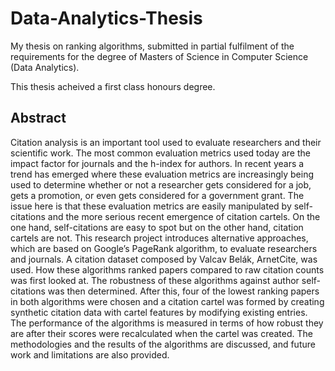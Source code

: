 # Data-Analytics-Thesis
My thesis on ranking algorithms, submitted in partial fulfilment of the requirements for the degree of Masters of Science in Computer Science (Data Analytics).

This thesis acheived a first class honours degree. 

## Abstract 

Citation analysis is an important tool used to evaluate researchers and their scientific work. The most common evaluation metrics used today are the impact factor for journals and the h-index for authors. In recent years a trend has emerged where these evaluation metrics are increasingly being used to determine whether or not a researcher gets considered for a job, gets a promotion, or even gets considered for a government grant. The issue here is that these evaluation metrics are easily manipulated by self-citations and the more serious recent emergence of citation cartels. On the one hand, self-citations are easy to spot but on the other hand, citation cartels are not. This research project introduces alternative approaches, which are based on Google’s PageRank algorithm, to evaluate researchers and journals. A citation dataset composed by Valcav Belák, ArnetCite, was used. How these algorithms ranked papers compared to raw citation counts was first looked at. The robustness of these algorithms against author self-citations was then determined. After this, four of the lowest ranking papers in both algorithms were chosen and a citation cartel was formed by creating synthetic citation data with cartel features by modifying existing entries. The performance of the algorithms is measured in terms of how robust they are after their scores were recalculated when the cartel was created. The methodologies and the results of the algorithms are discussed, and future work and limitations are also provided. 
